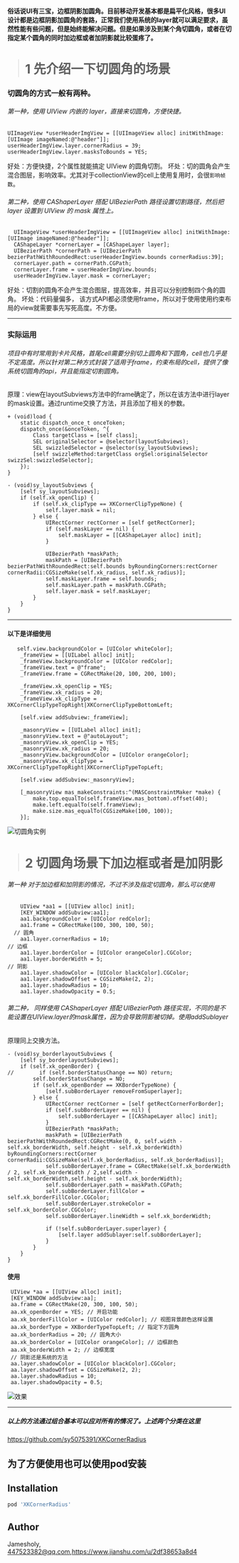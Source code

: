 #### 俗话说UI有三宝，边框阴影加圆角。目前移动开发基本都是扁平化风格，很多UI设计都是边框阴影加圆角的套路，正常我们使用系统的layer就可以满足要求，虽然性能有些问题，但是始终能解决问题。但是如果涉及到某个角切圆角，或者在切指定某个圆角的同时加边框或者加阴影就比较蛋疼了。

> # 1   先介绍一下切圆角的场景
### 切圆角的方式一般有两种。
###### 第一种，使用 UIView 内嵌的 layer，直接来切圆角，方便快捷。
```
UIImageView *userHeaderImgView = [[UIImageView alloc] initWithImage:[UIImage imageNamed:@"header"]];
userHeaderImgView.layer.cornerRadius = 39;
userHeaderImgView.layer.masksToBounds = YES;
```

好处：方便快捷，2个属性就能搞定 UIView 的圆角切割。
坏处：切的圆角会产生混合图层，影响效率。尤其对于collectionView的cell上使用复用时，会很`影响帧数`。

###### 第二种，使用 CAShaperLayer 搭配 UIBezierPath 路径设置切割路径，然后把 layer 设置到 UIView 的 mask 属性上。
```
  UIImageView *userHeaderImgView = [[UIImageView alloc] initWithImage:[UIImage imageNamed:@"header"]];
  CAShapeLayer *cornerLayer = [CAShapeLayer layer];
  UIBezierPath *cornerPath = [UIBezierPath bezierPathWithRoundedRect:userHeaderImgView.bounds cornerRadius:39];
  cornerLayer.path = cornerPath.CGPath;
  cornerLayer.frame = userHeaderImgView.bounds;
  userHeaderImgView.layer.mask = cornerLayer;
```
好处：切割的圆角不会产生混合图层，提高效率，并且可以分别控制四个角的圆角。
坏处：代码量偏多， 该方式API都必须使用frame，所以对于使用使用约束布局的view就需要事先写死高度。不方便。

---
### 实际运用
###### 项目中有时常用到卡片风格，首尾cell需要分别切上圆角和下圆角，cell也几乎是不定高度。所以针对第二种方式封装了适用于frame，约束布局的cell，提供了像系统切圆角的api，并且能指定切割圆角。
原理：view在layoutSubviews方法中的frame确定了，所以在该方法中进行layer的mask设置。通过runtime交换了方法，并且添加了相关的参数。
```
+ (void)load {
    static dispatch_once_t onceToken;
    dispatch_once(&onceToken, ^{
        Class targetClass = [self class];
        SEL originalSelector = @selector(layoutSubviews);
        SEL swizzledSelector = @selector(sy_layoutSubviews);
        [self swizzleMethod:targetClass orgSel:originalSelector swizzSel:swizzledSelector];
    });
}
```
```
- (void)sy_layoutSubviews {
    [self sy_layoutSubviews];
    if (self.xk_openClip) {
        if (self.xk_clipType == XKCornerClipTypeNone) {
            self.layer.mask = nil;
        } else {
            UIRectCorner rectCorner = [self getRectCorner];
            if (self.maskLayer == nil) {
                self.maskLayer = [[CAShapeLayer alloc] init];
            }

            UIBezierPath *maskPath;
            maskPath = [UIBezierPath bezierPathWithRoundedRect:self.bounds byRoundingCorners:rectCorner cornerRadii:CGSizeMake(self.xk_radius, self.xk_radius)];
            self.maskLayer.frame = self.bounds;
            self.maskLayer.path = maskPath.CGPath;
            self.layer.mask = self.maskLayer;
        }
    }
}

```
---
#### 以下是详细使用

```
   self.view.backgroundColor = [UIColor whiteColor];
    _frameView = [[UILabel alloc] init];
    _frameView.backgroundColor = [UIColor redColor];
    _frameView.text = @"frame";
    _frameView.frame = CGRectMake(20, 100, 200, 100);
    
    _frameView.xk_openClip = YES;
    _frameView.xk_radius = 20;
    _frameView.xk_clipType = XKCornerClipTypeTopRight|XKCornerClipTypeBottomLeft;
    
    [self.view addSubview:_frameView];
    
    _masonryView = [[UILabel alloc] init];
    _masonryView.text = @"autoLayout";
    _masonryView.xk_openClip = YES;
    _masonryView.xk_radius = 20;
    _masonryView.backgroundColor = [UIColor orangeColor];
    _masonryView.xk_clipType = XKCornerClipTypeTopRight|XKCornerClipTypeTopLeft;
    
    [self.view addSubview:_masonryView];
    
    [_masonryView mas_makeConstraints:^(MASConstraintMaker *make) {
        make.top.equalTo(self.frameView.mas_bottom).offset(40);
        make.left.equalTo(self.frameView);
        make.size.mas_equalTo(CGSizeMake(100, 100));
    }];
```

![切圆角实例](https://upload-images.jianshu.io/upload_images/1956050-d38159c60c0637b9.png?imageMogr2/auto-orient/strip%7CimageView2/2/w/1240)

> # 2  切圆角场景下加边框或者是加阴影
###### 第一种 对于加边框和加阴影的情况，不过不涉及指定切圆角，那么可以使用
```
    UIView *aa1 = [[UIView alloc] init];
    [KEY_WINDOW addSubview:aa1];
    aa1.backgroundColor = [UIColor redColor];
    aa1.frame = CGRectMake(100, 300, 100, 50);
  // 圆角
    aa1.layer.cornerRadius = 10;
// 边框
    aa1.layer.borderColor = [UIColor orangeColor].CGColor;
    aa1.layer.borderWidth = 5;
// 阴影
    aa1.layer.shadowColor = [UIColor blackColor].CGColor;
    aa1.layer.shadowOffset = CGSizeMake(2, 2);
    aa1.layer.shadowRadius = 10;
    aa1.layer.shadowOpacity = 0.5;
```

###### 第二种， 同样使用 CAShaperLayer 搭配 UIBezierPath 路径实现，不同的是不能设置在UIView.layer的mask属性，因为会导致阴影被切掉。使用addSublayer

原理同上交换方法。
```
- (void)sy_borderlayoutSubviews {
    [self sy_borderlayoutSubviews];
    if (self.xk_openBorder) {
//        if (self.borderStatusChange == NO) return;
        self.borderStatusChange = NO;
        if (self.xk_openBorder == XKBorderTypeNone) {
            [self.subBorderLayer removeFromSuperlayer];
        } else {
            UIRectCorner rectCorner = [self getRectCornerForBorder];
            if (self.subBorderLayer == nil) {
                self.subBorderLayer = [[CAShapeLayer alloc] init];
            }
            UIBezierPath *maskPath;
            maskPath = [UIBezierPath bezierPathWithRoundedRect:CGRectMake(0, 0, self.width -  self.xk_borderWidth, self.height - self.xk_borderWidth) byRoundingCorners:rectCorner cornerRadii:CGSizeMake(self.xk_borderRadius, self.xk_borderRadius)];
            self.subBorderLayer.frame = CGRectMake(self.xk_borderWidth / 2, self.xk_borderWidth / 2,self.width - self.xk_borderWidth,self.height - self.xk_borderWidth);
            self.subBorderLayer.path = maskPath.CGPath;
            self.subBorderLayer.fillColor = self.xk_borderFillColor.CGColor;
            self.subBorderLayer.strokeColor = self.xk_borderColor.CGColor;
            self.subBorderLayer.lineWidth = self.xk_borderWidth;
            
            if (!self.subBorderLayer.superlayer) {
                [self.layer addSublayer:self.subBorderLayer];
            }
        }
    }
}
```

#### 使用
```
 UIView *aa = [[UIView alloc] init];
 [KEY_WINDOW addSubview:aa];
 aa.frame = CGRectMake(20, 300, 100, 50);
 aa.xk_openBorder = YES; // 开启功能
 aa.xk_borderFillColor = [UIColor redColor]; // 视图背景颜色这样设置
 aa.xk_borderType = XKBorderTypeTopLeft; // 指定下方圆角
 aa.xk_borderRadius = 20; // 圆角大小
 aa.xk_borderColor = [UIColor orangeColor]; // 边框颜色
 aa.xk_borderWidth = 2; // 边框宽度
 // 阴影还是系统的方法
 aa.layer.shadowColor = [UIColor blackColor].CGColor;
 aa.layer.shadowOffset = CGSizeMake(2, 2);
 aa.layer.shadowRadius = 10;
 aa.layer.shadowOpacity = 0.5;
```
![效果](https://upload-images.jianshu.io/upload_images/1956050-1789d75db866db97.png?imageMogr2/auto-orient/strip%7CimageView2/2/w/1240)




---

##### 以上的方法通过组合基本可以应对所有的情况了。上述两个分类在这里
https://github.com/sy5075391/XKCornerRadius


为了方便使用也可以使用pod安装
-----
## Installation


```ruby
pod 'XKCornerRadius'
```

## Author

Jamesholy, 447523382@qq.com,https://www.jianshu.com/u/2df38653a8d4

